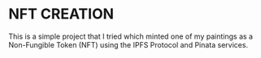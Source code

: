# NFT CREATION

This is a simple project that I tried which minted one of my paintings as a Non-Fungible Token (NFT) using the IPFS Protocol and Pinata services. 